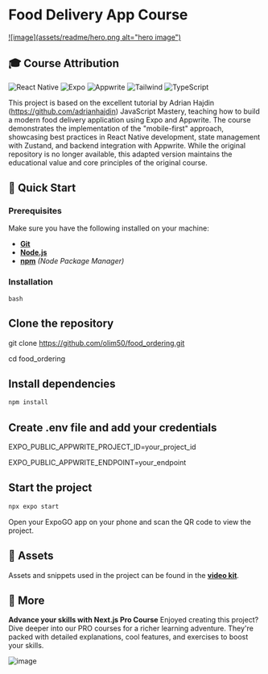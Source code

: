 # Food Delivery App Course

[![image](assets/readme/hero.png alt="hero image")](<https://www.youtube.com/watch?v=LKrX390fJMw>)

## 🎓 Course Attribution

![React Native](https://img.shields.io/badge/-React_Native-black?style=for-the-badge&logoColor=white&logo=react&color=61DAFB)
![Expo](https://img.shields.io/badge/-Expo-black?style=for-the-badge&logoColor=white&logo=expo&color=000020)
![Appwrite](https://img.shields.io/badge/-Appwrite-black?style=for-the-badge&logoColor=white&logo=appwrite&color=F02E65)
![Tailwind](https://img.shields.io/badge/-Tailwind-black?style=for-the-badge&logoColor=white&logo=tailwindcss&color=06B6D4)
![TypeScript](https://img.shields.io/badge/-TypeScript-black?style=for-the-badge&logoColor=white&logo=typescript&color=3178C6)

This project is based on the excellent tutorial by Adrian Hajdin (<https://github.com/adrianhajdin>) JavaScript Mastery, teaching how to build a modern food delivery application using Expo and Appwrite. The course demonstrates the implementation of the "mobile-first" approach, showcasing best practices in React Native development, state management with Zustand, and backend integration with Appwrite. While the original repository is no longer available, this adapted version maintains the educational value and core principles of the original course.

## 🤸 Quick Start

### Prerequisites

Make sure you have the following installed on your machine:

- **[Git](https://git-scm.com/)**
- **[Node.js](https://nodejs.org/en)**
- **[npm](https://www.npmjs.com/)** _(Node Package Manager)_

### Installation

```bash```

## Clone the repository

git clone <https://github.com/olim50/food_ordering.git>

cd food_ordering

## Install dependencies

```bash
npm install
```

## Create .env file and add your credentials

EXPO_PUBLIC_APPWRITE_PROJECT_ID=your_project_id

EXPO_PUBLIC_APPWRITE_ENDPOINT=your_endpoint

## Start the project

```bash
npx expo start
```

Open your ExpoGO app on your phone and scan the QR code to view the project.

## 🔗 Assets

Assets and snippets used in the project can be found in the **[video kit](<https://jsmastery.com/video-kit/d6633345-8797-4b96-8a4b-935618306d1d>)**.

## 🚀 More

**Advance your skills with Next.js Pro Course**
Enjoyed creating this project? Dive deeper into our PRO courses for a richer learning adventure. They're packed with detailed explanations, cool features, and exercises to boost your skills.

![image](<https://res.cloudinary.com/dsuzv7xqn/image/upload/v1752108671/markdown-images/yka3iip7wufpqcycvirr.png>)
